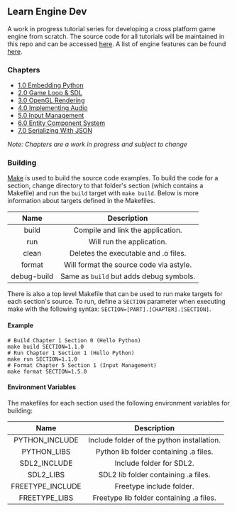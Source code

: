 ## Learn Engine Dev

A work in progress tutorial series for developing a cross platform game engine from scratch.  The source code for all tutorials will be maintained in this repo and can be accessed [here](https://chukobyte.github.io/learn-engine-dev/).  A list of engine features can be found [here](https://chukobyte.github.io/learn-engine-dev/#features).

### Chapters

- [1.0 Embedding Python](https://chukobyte.github.io/learn-engine-dev/1.foundation/1.embedding_python/hello_python/)
- [2.0 Game Loop & SDL](https://chukobyte.github.io/learn-engine-dev/1.foundation/2.game_loop_and_sdl/game_loop_introduction/)
- [3.0 OpenGL Rendering](https://chukobyte.github.io/learn-engine-dev/1.foundation/3.opengl_rendering/asset_management/)
- [4.0 Implementing Audio](https://chukobyte.github.io/learn-engine-dev/1.foundation/4.implementing_audio/using_sdl_mixer/)
- [5.0 Input Management](https://chukobyte.github.io/learn-engine-dev/1.foundation/5.input_management/input_events/)
- [6.0 Entity Component System](https://chukobyte.github.io/learn-engine-dev/1.foundation/6.entity_component_system/building_an_ecs/)
- [7.0 Serializing With JSON](https://chukobyte.github.io/learn-engine-dev/1.foundation/7.serializing_with_json/creating_scene_json_files/)

*Note: Chapters are a work in progress and subject to change*

### Building

[Make](https://www.gnu.org/software/make/) is used to build the source code examples.  To build the code for a section, change directory to that folder's section (which contains a Makefile) and run the `build` target with `make build`.  Below is more information about targets defined in the Makefiles.

| Name        | Description                                  |
|:-----------:|:--------------------------------------------:|
| build       | Compile and link the application.            |
| run         | Will run the application.                    |
| clean       | Deletes the executable and .o files.         |
| format      | Will format the source code via astyle.      |
| debug-build | Same as `build` but adds debug symbols.      |

There is also a top level Makefile that can be used to run make targets for each section's source.  To run, define a `SECTION` parameter when executing make with the following syntax: `SECTION=[PART].[CHAPTER].[SECTION]`.

#### Example

```shell
# Build Chapter 1 Section 0 (Hello Python)
make build SECTION=1.1.0
# Run Chapter 1 Section 1 (Hello Python)
make run SECTION=1.1.0
# Format Chapter 5 Section 1 (Input Management)
make format SECTION=1.5.0
```

#### Environment Variables

The makefiles for each section used the following environment variables for building:

| Name             | Description                                |
|:----------------:|:------------------------------------------:|
| PYTHON_INCLUDE   | Include folder of the python installation. |
| PYTHON_LIBS      | Python lib folder containing .a files.     |
| SDL2_INCLUDE     | Include folder for SDL2.                   |
| SDL2_LIBS        | SDL2 lib folder containing .a files.       |
| FREETYPE_INCLUDE | Freetype include folder.                   |
| FREETYPE_LIBS    | Freetype lib folder containing .a files.   |
